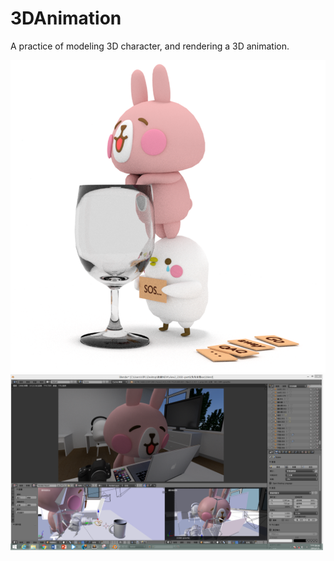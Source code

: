 # 3DAnimation
A practice of modeling 3D character, and rendering a 3D animation.

<img src="./images/rabbit.png" height="500"> <img src="./images/500.PNG" width="500">
